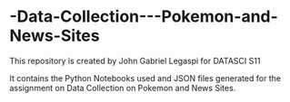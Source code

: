 # -Data-Collection---Pokemon-and-News-Sites

This repository is created by John Gabriel Legaspi for DATASCI S11 

It contains the Python Notebooks used and JSON files generated for the assignment on Data Collection on Pokemon and News Sites.